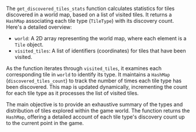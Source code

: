 The `get_discovered_tiles_stats` function calculates statistics for tiles discovered in a world map, based on a list of visited tiles. It returns a `HashMap` associating each tile type (`TileType`) with its discovery count. Here's a detailed overview:

- `world`: A 2D array representing the world map, where each element is a `Tile` object.
- `visited_tiles`: A list of identifiers (coordinates) for tiles that have been visited.

As the function iterates through `visited_tiles`, it examines each corresponding tile in `world` to identify its type. It maintains a `HashMap` (`discovered_tiles_count`) to track the number of times each tile type has been discovered. This map is updated dynamically, incrementing the count for each tile type as it processes the list of visited tiles.

The main objective is to provide an exhaustive summary of the types and distribution of tiles explored within the game world. The function returns the `HashMap`, offering a detailed account of each tile type's discovery count up to the current point in the game.
